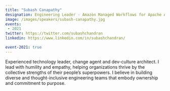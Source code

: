 ```yaml
---
title: "Subash Canapathy"
designation: Engineering Leader - Amazon Managed Workflows for Apache Airflow
image: /images/speakers/subash-canapathy.jpg
events:
 - 2021
twitter: https://twitter.com/subashchandran
linkedin: https://www.linkedin.com/in/subashchandran/

event-2021: true
---
```


Experienced technology leader, change agent and dev-culture architect. I lead with humility and empathy, helping organizations thrive by the collective strengths of their people’s superpowers. I believe in building diverse and thought-inclusive engineering teams that embody ownership and commitment to purpose.
